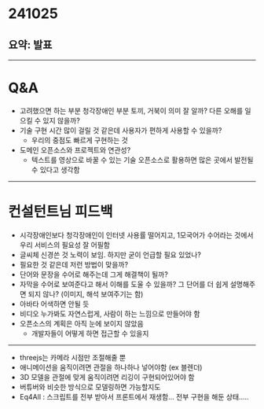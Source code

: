 # 241025
## 요약: 발표

---

# Q&A

- 고려했으면 하는 부분 청각장애인 부분 토끼, 거북이 의미 잘 알까? 다른 오해를 일으킬 수 있지 않을까?
- 기술 구현 시간 많이 걸릴 것 같은데 사용자가 편하게 사용할 수 있을까?
    - 우리의 중점도 빠르게 구현하는 것
- 도메인 오픈소스와 프로젝트와 연관성?
    - 텍스트를 영상으로 바꿀 수 있는 기술 오픈소스로 활용하면 많은 곳에서 발전될 수 있다고 생각함

---

# 컨설턴트님 피드백

- 시각장애인보다 청각장애인이 인터넷 사용률 떨어지고, 1모국어가 수어라는 것에서 우리 서비스의 필요성 잘 어필함
- 글씨체 신경쓴 것 노력이 보임. 하지만 굳이 언급할 필요 있었나?
- 필요한 것 같은데 저런 방법이 맞을까?
- 단어와 문장을 수어로 해주는데 그게 해결책이 될까?
- 자막을 수어로 보여준다고 해서 이해를 도울 수 있을까? 그 단어를 더 쉽게 설명해주면 되지 않나? (이미지, 해석 보여주기는 함)
- 아바타 어색하면 안될 듯
- 비디오 누가봐도 자연스럽게, 사람이 하는 느낌으로 만들어야 함
- 오픈소스의 계획은 아직 눈에 보이지 않았음
    - 개발자들이 어떻게 하면 접근할 수 있을지


---

- threejs는 카메라 시점만 조절해줄 뿐
- 애니메이션을 움직이려면 관절을 하나하나 넣어야함 (ex 블렌더)
- 3D 모델을 관절에 맞게 움직이려면 리깅이 구현되어있어야 함
- 버튜버와 비슷한 방식으로 모델링하면 가능할지도
- Eq4All : 스크립트를 전부 받아서 프론트에서 재생함… 전부 구현을 해둔 상태…..